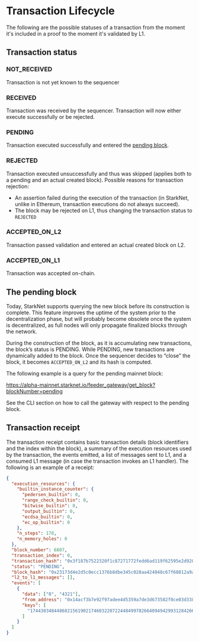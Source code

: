 # Transaction Lifecycle

The following are the possible statuses of a transaction from the moment it's included in a proof to the moment it's validated by L1.

## Transaction status

### NOT_RECEIVED

Transaction is not yet known to the sequencer

### RECEIVED

Transaction was received by the sequencer.
Transaction will now either execute successfully or be rejected.

### PENDING

Transaction executed successfully and entered the [pending block](./transaction-life-cycle#the-pending-block).

### REJECTED

Transaction executed unsuccessfully and thus was skipped (applies both to a pending and an actual created block).
Possible reasons for transaction rejection:

- An assertion failed during the execution of the transaction (in StarkNet, unlike in Ethereum, transaction executions do not always succeed).
- The block may be rejected on L1, thus changing the transaction status to `REJECTED`

### ACCEPTED_ON_L2

Transaction passed validation and entered an actual created block on L2.

### ACCEPTED_ON_L1

Transaction was accepted on-chain.

## The pending block

Today, StarkNet supports querying the new block before its construction is complete. This feature improves the uptime of the system prior to the decentralization phase, but will probably become obsolete once the system is decentralized, as full nodes will only propagate finalized blocks through the network.

During the construction of the block, as it is accumulating new transactions, the block’s status is PENDING. While PENDING, new transactions are dynamically added to the block. Once the sequencer decides to “close” the block, it becomes `ACCEPTED_ON_L2` and its hash is computed.

The following example is a query for the pending mainnet block:

https://alpha-mainnet.starknet.io/feeder_gateway/get_block?blockNumber=pending

See the CLI section on how to call the gateway with respect to the pending block.

## Transaction receipt

The transaction receipt contains basic transaction details (block identifiers and the index within the block),
a summary of the execution resources used by the transaction, the events emitted, a list of messages sent to L1,
and a consumed L1 message (in case the transaction invokes an L1 handler). The following is an example of a receipt:

```json
{
  "execution_resources": {
    "builtin_instance_counter": {
      "pedersen_builtin": 0,
      "range_check_builtin": 0,
      "bitwise_builtin": 0,
      "output_builtin": 0,
      "ecdsa_builtin": 0,
      "ec_op_builtin": 0
    },
    "n_steps": 178,
    "n_memory_holes": 0
  },
  "block_number": 6807,
  "transaction_index": 0,
  "transaction_hash": "0x3f187b7522320f1c87271772fedd6ad119f62595e2d9208824367463df94a5d",
  "status": "PENDING",
  "block_hash": "0x23173d4e2d5c0ecc1376b8dbe345c028aa424048c67f68812a9a83873a2d87f",
  "l2_to_l1_messages": [],
  "events": [
    {
      "data": ["0", "4321"],
      "from_address": "0x14acf3b7e92f97adee4d5359a7de3d673582f0ce03d33879cdbdbf03ec7fa5d",
      "keys": [
        "1744303484486821561902174603220722448499782664094942993128426674277214273437"
      ]
    }
  ]
}
```
